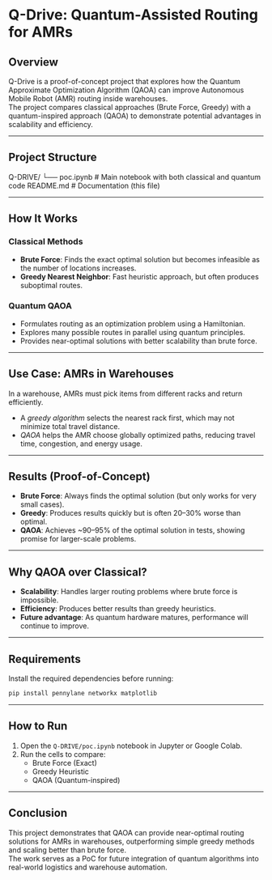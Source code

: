 # Q-Drive: Quantum-Assisted Routing for AMRs

## Overview
Q-Drive is a proof-of-concept project that explores how the Quantum Approximate Optimization Algorithm (QAOA) can improve Autonomous Mobile Robot (AMR) routing inside warehouses.  
The project compares classical approaches (Brute Force, Greedy) with a quantum-inspired approach (QAOA) to demonstrate potential advantages in scalability and efficiency.

---

## Project Structure


Q-DRIVE/
└── poc.ipynb       # Main notebook with both classical and quantum code
README.md           # Documentation (this file)


---

## How It Works

### Classical Methods
- **Brute Force**: Finds the exact optimal solution but becomes infeasible as the number of locations increases.  
- **Greedy Nearest Neighbor**: Fast heuristic approach, but often produces suboptimal routes.

### Quantum QAOA
- Formulates routing as an optimization problem using a Hamiltonian.  
- Explores many possible routes in parallel using quantum principles.  
- Provides near-optimal solutions with better scalability than brute force.

---

## Use Case: AMRs in Warehouses
In a warehouse, AMRs must pick items from different racks and return efficiently.  
- A *greedy algorithm* selects the nearest rack first, which may not minimize total travel distance.  
- *QAOA* helps the AMR choose globally optimized paths, reducing travel time, congestion, and energy usage.

---

## Results (Proof-of-Concept)
- **Brute Force**: Always finds the optimal solution (but only works for very small cases).  
- **Greedy**: Produces results quickly but is often 20–30% worse than optimal.  
- **QAOA**: Achieves ~90–95% of the optimal solution in tests, showing promise for larger-scale problems.

---

## Why QAOA over Classical?
- **Scalability**: Handles larger routing problems where brute force is impossible.  
- **Efficiency**: Produces better results than greedy heuristics.  
- **Future advantage**: As quantum hardware matures, performance will continue to improve.

---

## Requirements
Install the required dependencies before running:
```bash
pip install pennylane networkx matplotlib
```

---

## How to Run

1. Open the `Q-DRIVE/poc.ipynb` notebook in Jupyter or Google Colab.
2. Run the cells to compare:
   - Brute Force (Exact)
   - Greedy Heuristic
   - QAOA (Quantum-inspired)

---

## Conclusion

This project demonstrates that QAOA can provide near-optimal routing solutions for AMRs in warehouses, outperforming simple greedy methods and scaling better than brute force.  
The work serves as a PoC for future integration of quantum algorithms into real-world logistics and warehouse automation.
